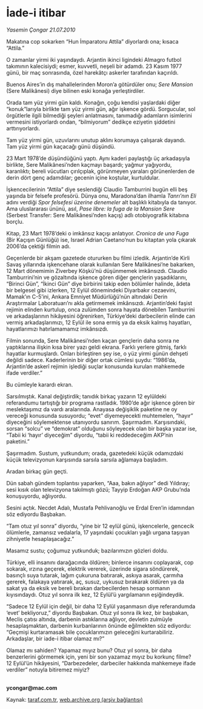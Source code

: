 # İade-i itibar

*Yasemin Çongar 21.07.2010*

<div class="yazi"><p>Makatına cop sokarken “Hun İmparatoru Attila” diyorlardı ona; kısaca “Attila.”</p>
<p>O zamanlar yirmi iki yaşındaydı. Arjantin ikinci ligindeki Almagro futbol takımının kalecisiydi; esmer, kuvvetli, neşeli bir adamdı. 23 Kasım 1977 günü, bir maç sonrasında, özel harekâtçı askerler tarafından kaçırıldı.</p>
<p>Buenos Aires’in dış mahallelerinden Moron’a götürdüler onu; <i>Sere Mansion</i> (Sere Malikânesi) diye bilinen eski konağa yerleştirdiler.</p>
<p>Orada tam yüz yirmi gün kaldı. Konağın, çoğu kendisi yaşlardaki diğer “konuk”larıyla birlikte tam yüz yirmi gün, ağır işkence gördü. Sorgucular, sol örgütlerle ilgili bilmediği şeyleri anlatmasını, tanımadığı adamların isimlerini vermesini istiyorlardı ondan, “bilmiyorum” dedikçe eziyetin şiddetini arttırıyorlardı. </p>
<p>Tam yüz yirmi gün, uzuvlarını unutup aklını korumaya çalışarak dayandı. Tam yüz yirmi gün kaçacağı günü düşündü.</p>
<p>23 Mart 1978’de düşündüğünü yaptı. Aynı kaderi paylaştığı üç arkadaşıyla birlikte, Sere Malikânesi’nden kaçmayı başardı; yağmur yağıyordu, karanlıktı; bereli vücutları çırılçıplak, görünmeyen yaraları görünenlerden de derin dört genç adamdılar; gecenin içine koştular, kurtuldular.</p>
<p>İşkencecilerinin “Attila” diye seslendiği Claudio Tamburrini bugün elli beş yaşında bir felsefe profesörü. Dünya onu, Maradona’dan ilhamla <i>Tanrı’nın Eli</i> adını verdiği <i>Spor felsefesi üzerine denemeler</i> alt başlıklı kitabıyla da tanıyor. Ama uluslararası ününü, asıl, <i>Pase libre: la fuga de la Mansion Sere</i> (Serbest Transfer: Sere Malikânesi’nden kaçış) adlı otobiyografik kitabına borçlu.</p>
<p>Kitap, 23 Mart 1978’deki o imkânsız kaçışı anlatıyor. <i>Cronica de una Fuga</i> (Bir Kaçışın Günlüğü) ise, Israel Adrian Caetano’nun bu kitaptan yola çıkarak 2006’da çektiği filmin adı.</p>
<p>Geçenlerde bir akşam gazetede otururken bu filmi izledik. Arjantin’de Kirli Savaş yıllarında işkencehane olarak kullanılan Sere Malikânesi’ne bakarken, 12 Mart dönemimin Ziverbey Köşkü’nü düşünmemek imkânsızdı. Claudio Tamburrini’nin ve gözaltında işkence gören diğer gençlerin yaşadıklarını, “Birinci Gün”, “İkinci Gün” diye birbirini takip eden bölümler halinde, âdeta bir belgesel gibi izlerken, 12 Eylül dönemindeki Diyarbakır cezaevini, Mamak’ın C-5’ini, Ankara Emniyet Müdürlüğü’nün altındaki Derin Araştırmalar Laboratuarı’nı akla getirmemek imkânsızdı. Arjantin’deki faşist rejimin elinden kurtulup, onca zulümden sonra hayata dönebilen Tamburrini ve arkadaşlarının hikâyesini öğrenirken, Türkiye’deki darbecilerin elinde can vermiş arkadaşlarımızı, 12 Eylül ile sona ermiş ya da eksik kalmış hayatları, hayatlarımızı hatırlamamamız imkânsızdı.</p>
<p>Filmin sonunda, Sere Malikânesi’nden kaçan gençlerin daha sonra ne yaptıklarına ilişkin kısa birer yazı geldi ekrana. Farklı yerlere gitmiş, farklı hayatlar kurmuşlardı. Onları birleştiren şey ise, o yüz yirmi günün dehşeti değildi sadece. Kaderlerinin bir diğer ortak cümlesi şuydu: “1986’da, Arjantin’de askerî rejimin işlediği suçlar konusunda kurulan mahkemede ifade verdiler.”</p>
<p>Bu cümleyle karardı ekran. </p>
<p>Sarsılmıştık. Kanal değiştirdik; tanıdık birkaç yazarın 12 eylüldeki referandumu tartıştığı bir programa rastladık. 1980’de ağır işkence gören bir meslektaşımız da vardı aralarında. Anayasa değişiklik paketine ne oy vereceği konusunda susuyordu; “evet” diyemeyecekti muhtemelen, “hayır” diyeceğini söylemektense utanıyordu sanırım. Şaşırmadım. Karşısındaki, sorsan “solcu” ve “demokrat” olduğunu söyleyecek olan bir başka yazar ise, “Tabii ki ‘hayır’ diyeceğim” diyordu, “tabii ki reddedeceğim AKP’nin paketini.”</p>
<p>Şaşırmadım. Sustum, yutkundum; orada, gazetedeki küçük odamızdaki küçük televizyonun karşısında sarsıla sarsıla ağlamaya başladım.</p>
<p>Aradan birkaç gün geçti.</p>
<p>Dün sabah gündem toplantısı yaparken, “Aaa, bakın ağlıyor” dedi Yıldıray; sesi kısık olan televizyona takılmıştı gözü; Tayyip Erdoğan AKP Grubu’nda konuşuyordu, ağlıyordu.</p>
<p>Sesini açtık. Necdet Adalı, Mustafa Pehlivanoğlu ve Erdal Eren’in idamından söz ediyordu Başbakan. </p>
<p>“Tam otuz yıl sonra” diyordu, “yine bir 12 eylül günü, işkencelerle, gencecik ölümlerle, zamansız vedalarla, 17 yaşındaki çocukları yağlı urgana taşıyan zihniyetle hesaplaşacağız.” </p>
<p>Masamız sustu; çoğumuz yutkunduk; bazılarımızın gözleri doldu.</p>
<p>Türkiye, elli insanını darağacında öldüren; binlerce insanını coplayarak, cop sokarak, ırzına geçerek, elektrik vererek, üzerinde sigara söndürerek, basınçlı suya tutarak, lağım çukuruna batırarak, askıya asarak, çarmıha gererek, falakaya yatırarak, aç, susuz, uykusuz bırakarak öldüren ya da sakat ya da eksik ve bereli bırakan darbecilerden hesap sormanın kıyısındaydı. Otuz yıl sonra ilk kez, 12 Eylül’ü yargılamanın eşiğindeydik. </p>
<p>“Sadece 12 Eylül için değil, bir daha 12 Eylül yaşanmasın diye referandumda ‘evet’ bekliyoruz,” diyordu Başbakan. Otuz yıl sonra ilk kez, bir başbakan, Meclis çatısı altında, darbenin astıklarına ağlıyor, devletin zulmüyle hesaplaşmaktan, darbenin kurbanlarının önünde eğilmekten söz ediyordu: “Geçmişi kurtaramasak bile çocuklarımızın geleceğini kurtarabiliriz. Arkadaşlar, bir iade-i itibar olamaz mı?”</p>
<p>Olamaz mı sahiden? Yapamaz mıyız bunu? Otuz yıl sonra, bir daha benzerlerini görmemek için, yeni bir son yazamaz mıyız bu korkunç filme? 12 Eylül’ün hikâyesini, “Darbezedeler, darbeciler hakkında mahkemeye ifade verdiler” notuyla bitiremez miyiz? </p>
<p><b><br/>ycongar@mac.com     </b></p></div>

Kaynak: [taraf.com.tr](http://www.taraf.com.tr:80/yasemin-congar/makale-iade-i-itibar.htm), [web.archive.org (arşiv bağlantısı)](http://web.archive.org/web/20100723005504/http://www.taraf.com.tr:80/yasemin-congar/makale-iade-i-itibar.htm)
